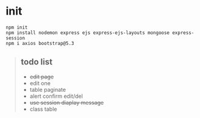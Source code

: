 # init
```
npm init
npm install nodemon express ejs express-ejs-layouts mongoose express-session
npm i axios bootstrap@5.3
```

> ## todo list
> - ~~edit page~~
> - edit one
> - table paginate
> - alert confirm edit/del
> - ~~use session diaplay message~~
> - class table

#